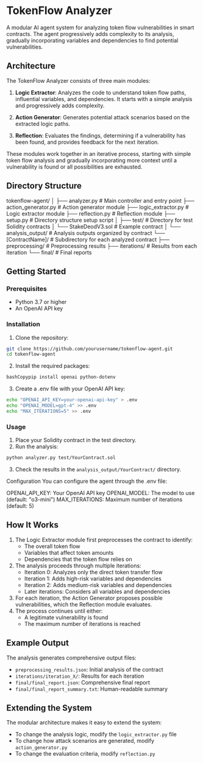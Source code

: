 # TokenFlow Analyzer

A modular AI agent system for analyzing token flow vulnerabilities in smart contracts. The agent progressively adds complexity to its analysis, gradually incorporating variables and dependencies to find potential vulnerabilities.

## Architecture

The TokenFlow Analyzer consists of three main modules:

1. **Logic Extractor**: Analyzes the code to understand token flow paths, influential variables, and dependencies. It starts with a simple analysis and progressively adds complexity.

2. **Action Generator**: Generates potential attack scenarios based on the extracted logic paths.

3. **Reflection**: Evaluates the findings, determining if a vulnerability has been found, and provides feedback for the next iteration.

These modules work together in an iterative process, starting with simple token flow analysis and gradually incorporating more context until a vulnerability is found or all possibilities are exhausted.

## Directory Structure
tokenflow-agent/
│
├── analyzer.py                 # Main controller and entry point
├── action_generator.py         # Action generator module
├── logic_extractor.py          # Logic extractor module
├── reflection.py               # Reflection module
├── setup.py                    # Directory structure setup script
│
├── test/                       # Directory for test Solidity contracts
│   └── StakeDeodV3.sol         # Example contract
│
└── analysis_output/            # Analysis outputs organized by contract
└── [ContractName]/         # Subdirectory for each analyzed contract
├── preprocessing/      # Preprocessing results
├── iterations/         # Results from each iteration
└── final/              # Final reports

## Getting Started

### Prerequisites

- Python 3.7 or higher
- An OpenAI API key

### Installation

1. Clone the repository:
```bash
git clone https://github.com/yourusername/tokenflow-agent.git
cd tokenflow-agent
```
2. Install the required packages:
```bash
bashCopypip install openai python-dotenv
```


3. Create a .env file with your OpenAI API key:
```bash
echo "OPENAI_API_KEY=your-openai-api-key" > .env
echo "OPENAI_MODEL=gpt-4" >> .env
echo "MAX_ITERATIONS=5" >> .env
```

### Usage

1. Place your Solidity contract in the test directory.
2. Run the analysis:
```bash
python analyzer.py test/YourContract.sol
```
3. Check the results in the `analysis_output/YourContract/` directory.

Configuration
You can configure the agent through the .env file:

OPENAI_API_KEY: Your OpenAI API key
OPENAI_MODEL: The model to use (default: "o3-mini")
MAX_ITERATIONS: Maximum number of iterations (default: 5)

## How It Works

1. The Logic Extractor module first preprocesses the contract to identify:
    - The overall token flow
    - Variables that affect token amounts
    - Dependencies that the token flow relies on
2. The analysis proceeds through multiple iterations:
    - Iteration 0: Analyzes only the direct token transfer flow
    - Iteration 1: Adds high-risk variables and dependencies
    - Iteration 2: Adds medium-risk variables and dependencies
    - Later iterations: Considers all variables and dependencies
3. For each iteration, the Action Generator proposes possible vulnerabilities, which the Reflection module evaluates.
4. The process continues until either:
    - A legitimate vulnerability is found
    - The maximum number of iterations is reached

## Example Output

The analysis generates comprehensive output files:

- `preprocessing_results.json`: Initial analysis of the contract
- `iterations/iteration_X/`: Results for each iteration
- `final/final_report.json`: Comprehensive final report
- `final/final_report_summary.txt`: Human-readable summary

## Extending the System

The modular architecture makes it easy to extend the system:

- To change the analysis logic, modify the `logic_extractor.py` file
- To change how attack scenarios are generated, modify `action_generator.py`
- To change the evaluation criteria, modify `reflection.py`